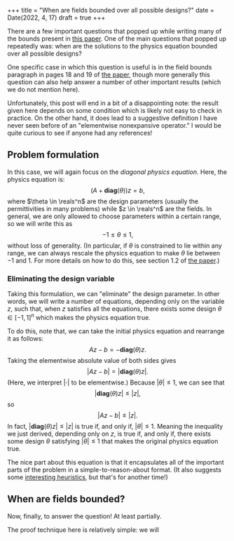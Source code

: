 +++
title = "When are fields bounded over all possible designs?"
date = Date(2022, 4, 17)
draft = true
+++

There are a few important questions that popped up while writing many
of the bounds present in [this paper](https://arxiv.org/abs/2011.08002).
One of the main questions that popped up repeatedly was: when are the
solutions to the physics equation bounded over all possible designs?

One specific case in which this question is useful is in the field bounds
paragraph in pages 18 and 19 of [the paper](https://arxiv.org/abs/2011.08002),
though more generally this question can also help answer a number of other
important results (which we do not mention here).

Unfortunately, this post will end in a bit of a disappointing note:
the result given here depends on some condition which is likely not
easy to check in practice. On the other hand, it does lead to a suggestive
definition I have never seen before of an "elementwise nonexpansive operator."
I would be quite curious to see if anyone had any references!

## Problem formulation
In this case, we will again focus on the *diagonal physics
equation*. Here, the physics equation is:
$$
    (A + \mathbf{diag}(\theta))z = b,
$$
where $\theta \in \reals^n$ are the design parameters
(usually the permittivities in many problems) while
$z \in \reals^n$ are the fields. In general, we are only
allowed to choose parameters within a certain range,
so we will write this as
$$
-1 \le \theta \le 1,
$$
without loss of generality. (In particular, if $\theta$
is constrained to lie within any range, we can always
rescale the physics equation to make $\theta$ lie between
$-1$ and $1$. For more details on how to do this,
see section 1.2 of [the paper](https://arxiv.org/pdf/2011.08002).)

### Eliminating the design variable
Taking this formulation, we can "eliminate" the design parameter.
In other words, we will write a number of equations, depending only
on the variable $z$, such that, when $z$ satisfies all the equations,
there exists some design $\theta \in [-1, 1]^n$ which makes
the physics equation true.

To do this, note that, we can take the initial physics equation and
rearrange it as follows:
$$
Az - b = -\mathbf{diag}(\theta)z.
$$
Taking the elementwise absolute value of both sides gives
$$
|Az - b| = |\mathbf{diag}(\theta)z|.
$$
(Here, we interpret $|\cdot|$ to be elementwise.)
Because $|\theta| \le 1$, we can see that
$$
|\mathbf{diag}(\theta)z| \le |z|,
$$
so
$$
|Az - b| \le |z|.
$$
In fact, $|\mathbf{diag}(\theta)z| \le |z|$ is true if, and only if, $|\theta| \le 1$.
Meaning the inequality we just derived, depending only on $z$,
is true if, and only if, there exists some design $\theta$
satisfying $|\theta| \le 1$ that makes the original
physics equation true.

The nice part about this equation is that it encapsulates all of the important
parts of the problem in a simple-to-reason-about format. (It also suggests some
[interesting heuristics](https://www.nature.com/articles/s41598-021-92451-1),
but that's for another time!)

## When are fields bounded?
Now, finally, to answer the question! At least partially.

The proof technique here is relatively simple: we will 

